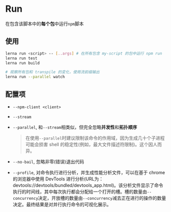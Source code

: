 # Run

在包含该脚本中的**每个包**中运行`npm`脚本
## 使用
```sh
lerna run <script> -- [..args] # 在所有包含 my-script 的包中运行 npm run
lerna run test
lerna run build

# 观察所有包和 transpile 的变化，使用流前缀输出
lerna run --parallel watch
```
## 配置项
- `--npm-client <client>`
- `--stream`
- `--parallel`, 和`--stream`相类似，但完全忽略**并发性**和**拓扑顺序**
  > 在使用`--parallel`时建议限制该命令的作用域，因为生成几十个子进程可能会损害 shell 的稳定性(例如，最大文件描述符限制)。这个因人而异。

- `--no-bail`, 忽略非零(错误)退出代码
- `--profile`, 对命令执行进行分析，并生成性能分析文件，可以在基于 chrome 的浏览器中使用 DevTools 进行分析(URL为：devtools://devtools/bundled/devtools_app.html)。该分析文件显示了命令执行的时间线，其中每次执行都会分配给一个打开的槽。槽的数量由`--concurrency`决定，开放槽的数量由`--concurrency`减去正在进行的操作的数量决定。最终结果是对并行执行命令的可视化展示。